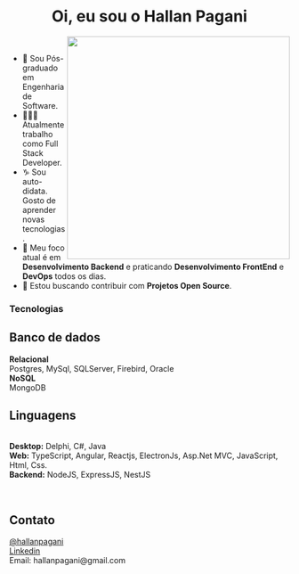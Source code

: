 <!-- Header -->
<h1 align="center">
   Oi, eu sou o Hallan Pagani 
</h1>

<img align='right' src="https://github.com/oHTGo/oHTGo/blob/main/images/coding.gif" width="400">
<br>

- 📓 Sou Pós-graduado em Engenharia de Software.
- 👨🏻‍💻 Atualmente trabalho como Full Stack Developer.
- ♑ Sou auto-didata. Gosto de aprender novas tecnologias.
- 🌱 Meu foco atual é em **Desenvolvimento Backend** e praticando **Desenvolvimento FrontEnd** e **DevOps** todos os dias.
- 💬 Estou buscando contribuir com **Projetos Open Source**.

<h3>Tecnologias</h3>
<h2>Banco de dados</h2>
<b>Relacional</b>
<br>Postgres, MySql, SQLServer, Firebird, Oracle
<br>
<b>NoSQL</b>
<br>MongoDB
<br>
<h2>Linguagens</h2>
<br><b>Desktop:</b> Delphi, C#, Java 
<br><b>Web:</b> TypeScript, Angular, Reactjs, ElectronJs, Asp.Net MVC, JavaScript, Html, Css.
<br><b>Backend:</b> NodeJS, ExpressJS, NestJS
</p>

<br>
</details>

<h2> Contato </h2>
<a href="https://www.instagram.com/hallanpagani/" target="_blank"> @hallanpagani </a>
<br>
<a href="https://br.linkedin.com/in/hallan-pagani-bb635743" target="_blank"> Linkedin </a>
<br>
Email: hallanpagani@gmail.com 


